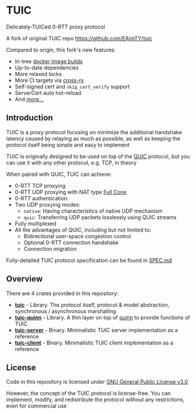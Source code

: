 # TUIC

Delicately-TUICed 0-RTT proxy protocol

A fork of original TUIC repo https://github.com/EAimTY/tuic

Compared to origin, this fork's new features:
- In-tree [docker image builds](https://github.com/Itsusinn/tuic/pkgs/container/tuic-server)
- Up-to-date dependencies
- More relaxed locks
- More CI targets via [cross-rs](https://github.com/cross-rs/cross)
- Self-signed cert and `skip_cert_verify` support
- ServerCert auto hot-reload
- And [more...](https://github.com/EAimTY/tuic/compare/dev...Itsusinn:tuic:dev)

## Introduction

TUIC is a proxy protocol focusing on minimize the additional handshake latency caused by relaying as much as possible, as well as keeping the protocol itself being simple and easy to implement

TUIC is originally designed to be used on top of the [QUIC](https://en.wikipedia.org/wiki/QUIC) protocol, but you can use it with any other protocol, e.g. TCP, in theory

When paired with QUIC, TUIC can achieve:

- 0-RTT TCP proxying
- 0-RTT UDP proxying with NAT type [Full Cone](https://www.rfc-editor.org/rfc/rfc3489#section-5)
- 0-RTT authentication
- Two UDP proxying modes:
    - `native`: Having characteristics of native UDP mechanism
    - `quic`: Transferring UDP packets losslessly using QUIC streams
- Fully multiplexed
- All the advantages of QUIC, including but not limited to:
    - Bidirectional user-space congestion control
    - Optional 0-RTT connection handshake
    - Connection migration

Fully-detailed TUIC protocol specification can be found in [SPEC.md](https://github.com/Itsusinn/tuic/tree/dev/tuic/SPEC.md)

## Overview

There are 4 crates provided in this repository:

- **[tuic](https://github.com/Itsusinn/tuic/tree/dev/tuic)** - Library. The protocol itself, protocol & model abstraction, synchronous / asynchronous marshalling
- **[tuic-quinn](https://github.com/Itsusinn/tuic/tree/dev/tuic-quinn)** - Library. A thin layer on top of [quinn](https://github.com/quinn-rs/quinn) to provide functions of TUIC
- **[tuic-server](https://github.com/Itsusinn/tuic/tree/dev/tuic-server)** - Binary. Minimalistic TUIC server implementation as a reference
- **[tuic-client](https://github.com/Itsusinn/tuic/tree/dev/tuic-client)** - Binary. Minimalistic TUIC client implementation as a reference

## License

Code in this repository is licensed under [GNU General Public License v3.0](https://github.com/Itsusinn/tuic/blob/dev/LICENSE)

However, the concept of the TUIC protocol is license-free. You can implement, modify, and redistribute the protocol without any restrictions, even for commercial use
